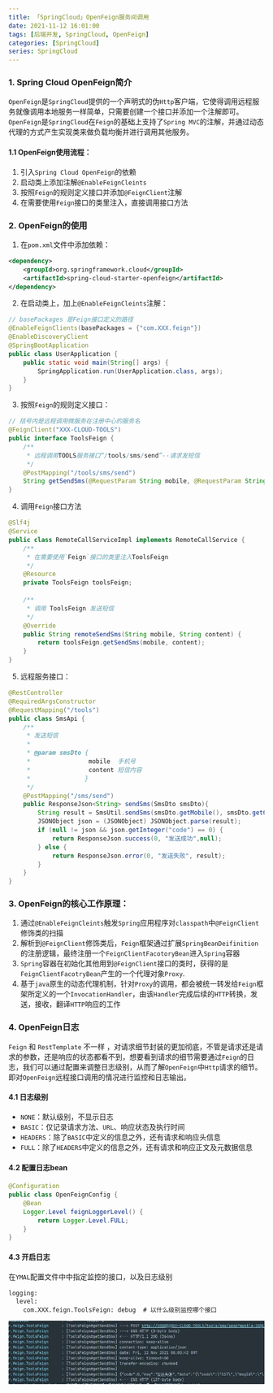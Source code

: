 ```yaml
---
title: 「SpringCloud」OpenFeign服务间调用
date: 2021-11-12 16:01:00
tags: [后端开发, SpringCloud, OpenFeign]
categories: [SpringCloud]
series: SpringCloud
---
```


### 1. Spring Cloud OpenFeign简介
`OpenFeign`是`SpringCloud`提供的一个声明式的伪`Http`客户端，它使得调用远程服务就像调用本地服务一样简单，只需要创建一个接口并添加一个注解即可。
`OpenFeign`是`SpringCloud`在`Feign`的基础上支持了`Spring MVC`的注解，并通过动态代理的方式产生实现类来做负载均衡并进行调用其他服务。<!-- more -->

#### 1.1 OpenFeign使用流程：
1. 引入`Spring Cloud OpenFeign`的依赖
2. 启动类上添加注解`@EnableFeignCleints`
3. 按照`Feign`的规则定义接口并添加`@FeignClient`注解
4. 在需要使用`Feign`接口的类里注入，直接调用接口方法


### 2. OpenFeign的使用
1. 在`pom.xml`文件中添加依赖：

``` xml
<dependency>
    <groupId>org.springframework.cloud</groupId>
    <artifactId>spring-cloud-starter-openfeign</artifactId>
</dependency>
```

2. 在启动类上，加上`@EnableFeignCleints`注解：

``` java
// basePackages 是Feign接口定义的路径
@EnableFeignClients(basePackages = {"com.XXX.feign"})
@EnableDiscoveryClient
@SpringBootApplication
public class UserApplication {
    public static void main(String[] args) {
        SpringApplication.run(UserApplication.class, args);
    }
}
```

3. 按照`Feign`的规则定义接口：

``` java
// 括号内是远程调用微服务在注册中心的服务名
@FeignClient("XXX-CLOUD-TOOLS")
public interface ToolsFeign {
    /**
     * 远程调用TOOLS服务接口“/tools/sms/send”--请求发短信
     */
    @PostMapping("/tools/sms/send")
    String getSendSms(@RequestParam String mobile, @RequestParam String content);
}
```

4. 调用`Feign`接口方法

``` java
@Slf4j
@Service
public class RemoteCallServiceImpl implements RemoteCallService {
    /**
     * 在需要使用`Feign`接口的类里注入ToolsFeign
     */
    @Resource
    private ToolsFeign toolsFeign;

    /**
     * 调用 ToolsFeign 发送短信
     */
    @Override
    public String remoteSendSms(String mobile, String content) {
        return toolsFeign.getSendSms(mobile, content);
    }
}
```

5. 远程服务接口：

``` java
@RestController
@RequiredArgsConstructor
@RequestMapping("/tools")
public class SmsApi {
    /**
     * 发送短信
     *
     * @param smsDto {
     *                mobile  手机号
     *                content 短信内容
     *               }
     */
    @PostMapping("/sms/send")
    public ResponseJson<String> sendSms(SmsDto smsDto){
        String result = SmsUtil.sendSms(smsDto.getMobile(), smsDto.getContent());
        JSONObject json = (JSONObject) JSONObject.parse(result);
        if (null != json && json.getInteger("code") == 0) {
            return ResponseJson.success(0, "发送成功",null);
        } else {
            return ResponseJson.error(0, "发送失败", result);
        }
    }
}
```


### 3. OpenFeign的核心工作原理：
1. 通过`@EnableFeignCleints`触发`Spring`应用程序对`classpath`中`@FeignClient`修饰类的扫描
2. 解析到`@FeignClient`修饰类后，`Feign`框架通过扩展`SpringBeanDeifinition`的注册逻辑，最终注册一个`FeignClientFacotoryBean`进入`Spring`容器
3. `Spring`容器在初始化其他用到`@FeignClient`接口的类时，获得的是`FeignClientFacotryBean`产生的一个代理对象`Proxy`.
4. 基于`java`原生的动态代理机制，针对`Proxy`的调用，都会被统一转发给`Feign`框架所定义的一个`InvocationHandler`，由该`Handler`完成后续的`HTTP`转换，发送，接收，翻译`HTTP`响应的工作


### 4. OpenFeign日志
`Feign` 和 `RestTemplate` 不一样 ，对请求细节封装的更加彻底，不管是请求还是请求的参数，还是响应的状态都看不到，想要看到请求的细节需要通过`Feign`的日志，我们可以通过配置来调整日志级别，从而了解`OpenFeign`中`Http`请求的细节。即对`OpenFeign`远程接口调用的情况进行监控和日志输出。

#### 4.1 日志级别
- `NONE`：默认级别，不显示日志
- `BASIC`：仅记录请求方法、`URL`、响应状态及执行时间
- `HEADERS`：除了`BASIC`中定义的信息之外，还有请求和响应头信息
- `FULL`：除了`HEADERS`中定义的信息之外，还有请求和响应正文及元数据信息


#### 4.2 配置日志bean
``` java
@Configuration
public class OpenFeignConfig {
    @Bean
    Logger.Level feignLoggerLevel() {
        return Logger.Level.FULL;
    }
}
```

#### 4.3 开启日志
在`YMAL`配置文件中中指定监控的接口，以及日志级别
``` ymal
logging:
  level:
    com.XXX.feign.ToolsFeign: debug  # 以什么级别监控哪个接口
```

![](up-509245506c54819c3220067d999b6df8a85.webp)
